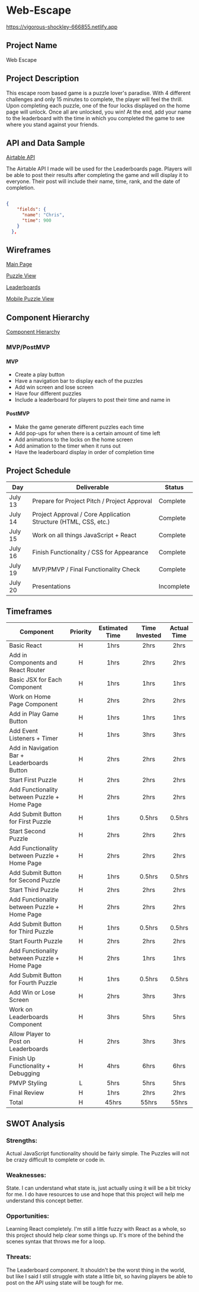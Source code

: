 # Web-Escape

https://vigorous-shockley-666855.netlify.app

## Project Name

Web Escape

## Project Description

This escape room based game is a puzzle lover's paradise. With 4 different challenges and only 15 minutes to complete, the player will feel the thrill. Upon completing each puzzle, one of the four locks displayed on the home page will unlock. Once all are unlocked, you win! At the end, add your name to the leaderboard with the time in which you completed the game to see where you stand against your friends.

## API and Data Sample

[Airtable API](https://airtable.com/tblmNSNzW1tn2IdlJ/viwZUeiriOsiwkMVo?blocks=hide)

The Airtable API I made will be used for the Leaderboards page. Players will be able to post their results after completing the game and will display it to everyone. Their post will include their name, time, rank, and the date of completion.

```json

{
    "fields": {
      "name": "Chris",
      "time": 900
    }
  },

```

## Wireframes

[Main Page](https://wireframe.cc/9C0t7E)

[Puzzle View](https://wireframe.cc/rdemeV)

[Leaderboards](https://wireframe.cc/dxLgbh)

[Mobile Puzzle View](https://whimsical.com/web-escape-mobile-CDPziUMy2QeMwgYcuqMdof)

## Component Hierarchy

[Component Hierarchy](https://whimsical.com/web-escape-hierarchy-BBTNoCb1wCAwrpDmo3SSYi)

### MVP/PostMVP

#### MVP

- Create a play button
- Have a navigation bar to display each of the puzzles
- Add win screen and lose screen
- Have four different puzzles
- Include a leaderboard for players to post their time and name in

#### PostMVP

- Make the game generate different puzzles each time
- Add pop-ups for when there is a certain amount of time left
- Add animations to the locks on the home screen
- Add animation to the timer when it runs out
- Have the leaderboard display in order of completion time

## Project Schedule

| Day     | Deliverable                                                     | Status     |
| ------- | --------------------------------------------------------------- | ---------- |
| July 13 | Prepare for Project Pitch / Project Approval                    | Complete   |
| July 14 | Project Approval / Core Application Structure (HTML, CSS, etc.) | Complete   |
| July 15 | Work on all things JavaScript + React                           | Complete   |
| July 16 | Finish Functionality / CSS for Appearance                       | Complete   |
| July 19 | MVP/PMVP / Final Functionality Check                            | Complete   |
| July 20 | Presentations                                                   | Incomplete |

## Timeframes

| Component                                    | Priority | Estimated Time | Time Invested | Actual Time |
| -------------------------------------------- | :------: | :------------: | :-----------: | :---------: |
| Basic React                                  |    H     |      1hrs      |     2hrs      |    2hrs     |
| Add in Components and React Router           |    H     |      1hrs      |     2hrs      |    2hrs     |
| Basic JSX for Each Component                 |    H     |      1hrs      |     1hrs      |    1hrs     |
| Work on Home Page Component                  |    H     |      2hrs      |     2hrs      |    2hrs     |
| Add in Play Game Button                      |    H     |      1hrs      |     1hrs      |    1hrs     |
| Add Event Listeners + Timer                  |    H     |      1hrs      |     3hrs      |    3hrs     |
| Add in Navigation Bar + Leaderboards Button  |    H     |      2hrs      |     2hrs      |    2hrs     |
| Start First Puzzle                           |    H     |      2hrs      |     2hrs      |    2hrs     |
| Add Functionality between Puzzle + Home Page |    H     |      2hrs      |     2hrs      |    2hrs     |
| Add Submit Button for First Puzzle           |    H     |      1hrs      |    0.5hrs     |   0.5hrs    |
| Start Second Puzzle                          |    H     |      2hrs      |     2hrs      |    2hrs     |
| Add Functionality between Puzzle + Home Page |    H     |      2hrs      |     2hrs      |    2hrs     |
| Add Submit Button for Second Puzzle          |    H     |      1hrs      |    0.5hrs     |   0.5hrs    |
| Start Third Puzzle                           |    H     |      2hrs      |     2hrs      |    2hrs     |
| Add Functionality between Puzzle + Home Page |    H     |      2hrs      |     2hrs      |    2hrs     |
| Add Submit Button for Third Puzzle           |    H     |      1hrs      |    0.5hrs     |   0.5hrs    |
| Start Fourth Puzzle                          |    H     |      2hrs      |     2hrs      |    2hrs     |
| Add Functionality between Puzzle + Home Page |    H     |      2hrs      |     1hrs      |    1hrs     |
| Add Submit Button for Fourth Puzzle          |    H     |      1hrs      |    0.5hrs     |   0.5hrs    |
| Add Win or Lose Screen                       |    H     |      2hrs      |     3hrs      |    3hrs     |
| Work on Leaderboards Component               |    H     |      3hrs      |     5hrs      |    5hrs     |
| Allow Player to Post on Leaderboards         |    H     |      2hrs      |     3hrs      |    3hrs     |
| Finish Up Functionality + Debugging          |    H     |      4hrs      |     6hrs      |    6hrs     |
| PMVP Styling                                 |    L     |      5hrs      |     5hrs      |    5hrs     |
| Final Review                                 |    H     |      1hrs      |     2hrs      |    2hrs     |
| Total                                        |    H     |     45hrs      |     55hrs     |    55hrs    |

## SWOT Analysis

### Strengths:

Actual JavaScript functionality should be fairly simple. The Puzzles will not be crazy difficult to complete or code in.

### Weaknesses:

State. I can understand what state is, just actually using it will be a bit tricky for me. I do have resources to use and hope that this project will help me understand this concept better.

### Opportunities:

Learning React completely. I'm still a little fuzzy with React as a whole, so this project should help clear some things up. It's more of the behind the scenes syntax that throws me for a loop.

### Threats:

The Leaderboard component. It shouldn't be the worst thing in the world, but like I said I still struggle with state a little bit, so having players be able to post on the API using state will be tough for me.
